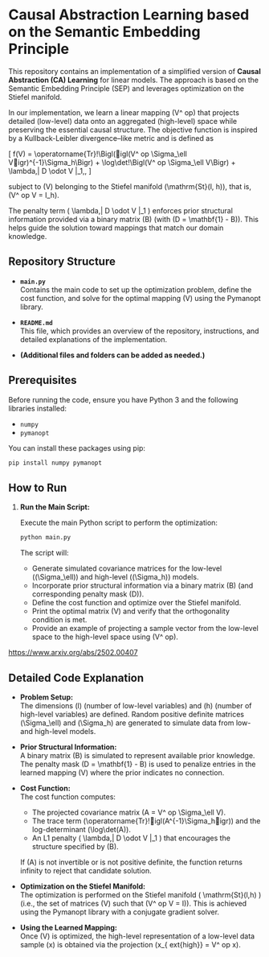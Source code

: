 # Causal Abstraction Learning based on the Semantic Embedding Principle

This repository contains an implementation of a simplified version of **Causal Abstraction (CA) Learning** for linear models. The approach is based on the Semantic Embedding Principle (SEP) and leverages optimization on the Stiefel manifold.

In our implementation, we learn a linear mapping \(V^	op\) that projects detailed (low-level) data onto an aggregated (high-level) space while preserving the essential causal structure. The objective function is inspired by a Kullback-Leibler divergence–like metric and is defined as

\[
f(V) = \operatorname{Tr}\!\Bigl(igl(V^	op \Sigma_\ell Vigr)^{-1}\Sigma_h\Bigr) + \log\det\!\Bigl(V^	op \Sigma_\ell V\Bigr) + \lambda\,\| D \odot V \|_1\,,
\]

subject to \(V\) belonging to the Stiefel manifold \(\mathrm{St}(l, h)\), that is, \(V^	op V = I_h\).

The penalty term \( \lambda\,\| D \odot V \|_1 \) enforces prior structural information provided via a binary matrix \(B\) (with \(D = \mathbf{1} - B\)). This helps guide the solution toward mappings that match our domain knowledge.

## Repository Structure

- **`main.py`**  
  Contains the main code to set up the optimization problem, define the cost function, and solve for the optimal mapping \(V\) using the Pymanopt library.

- **`README.md`**  
  This file, which provides an overview of the repository, instructions, and detailed explanations of the implementation.

- **(Additional files and folders can be added as needed.)**

## Prerequisites

Before running the code, ensure you have Python 3 and the following libraries installed:

- `numpy`
- `pymanopt`

You can install these packages using pip:

```bash
pip install numpy pymanopt
```

## How to Run

1. **Run the Main Script:**

   Execute the main Python script to perform the optimization:

   ```bash
   python main.py
   ```

   The script will:
   - Generate simulated covariance matrices for the low-level (\(\Sigma_\ell\)) and high-level (\(\Sigma_h\)) models.
   - Incorporate prior structural information via a binary matrix \(B\) (and corresponding penalty mask \(D\)).
   - Define the cost function and optimize over the Stiefel manifold.
   - Print the optimal matrix \(V\) and verify that the orthogonality condition is met.
   - Provide an example of projecting a sample vector from the low-level space to the high-level space using \(V^	op\).

https://www.arxiv.org/abs/2502.00407

## Detailed Code Explanation

- **Problem Setup:**  
  The dimensions \(l\) (number of low-level variables) and \(h\) (number of high-level variables) are defined. Random positive definite matrices \(\Sigma_\ell\) and \(\Sigma_h\) are generated to simulate data from low- and high-level models.

- **Prior Structural Information:**  
  A binary matrix \(B\) is simulated to represent available prior knowledge. The penalty mask \(D = \mathbf{1} - B\) is used to penalize entries in the learned mapping \(V\) where the prior indicates no connection.

- **Cost Function:**  
  The cost function computes:
  - The projected covariance matrix \(A = V^	op \Sigma_\ell V\).
  - The trace term \(\operatorname{Tr}\!igl(A^{-1}\Sigma_higr)\) and the log-determinant \(\log\det(A)\).
  - An L1 penalty \( \lambda\,\| D \odot V \|_1 \) that encourages the structure specified by \(B\).
  
  If \(A\) is not invertible or is not positive definite, the function returns infinity to reject that candidate solution.

- **Optimization on the Stiefel Manifold:**  
  The optimization is performed on the Stiefel manifold \( \mathrm{St}(l,h) \) (i.e., the set of matrices \(V\) such that \(V^	op V = I\)). This is achieved using the Pymanopt library with a conjugate gradient solver.

- **Using the Learned Mapping:**  
  Once \(V\) is optimized, the high-level representation of a low-level data sample \(x\) is obtained via the projection \(x_{	ext{high}} = V^	op x\).

